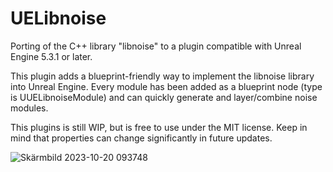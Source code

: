 # UELibnoise
Porting of the C++ library "libnoise" to a plugin compatible with Unreal Engine 5.3.1 or later.

This plugin adds a blueprint-friendly way to implement the libnoise library into Unreal Engine. Every module has been added as a blueprint node (type is UUELibnoiseModule) and can quickly generate and layer/combine noise modules.

This plugins is still WIP, but is free to use under the MIT license. Keep in mind that properties can change significantly in future updates.

![Skärmbild 2023-10-20 093748](https://github.com/meNotLucky/UELibnoise/assets/15073848/7e7c2b78-4e53-4439-9e14-07192b171924)

